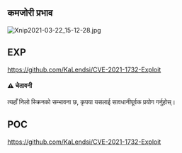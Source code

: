 <languages  />

कमजोरी प्रभाव
-------------

![](Xnip2021-03-22_15-12-28.jpg "Xnip2021-03-22_15-12-28.jpg")

EXP
---

<https://github.com/KaLendsi/CVE-2021-1732-Exploit>

#### ⚠️️ चेतावनी

त्यहाँ निलो स्क्रिनको सम्भावना छ, कृपया यसलाई सावधानीपूर्वक प्रयोग गर्नुहोस्।

POC
---

<https://github.com/KaLendsi/CVE-2021-1732-Exploit>